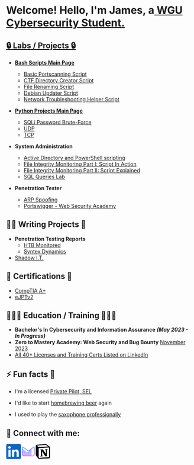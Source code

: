 <h1>Welcome! Hello, I'm James, a<a href="https://www.wgu.edu/online-it-degrees/cybersecurity-information-assurance-bachelors-program.html#transcriptPop"</a> WGU<a href="https://www.linkedin.com/in/james-d-shank"</a> Cybersecurity Student.</h1>

<h2>🔒 Labs / Projects 🔒</h2>

- <b>[Bash Scripts Main Page](https://github.com/MaLsR6053/Bash-Scripts/tree/main)</b>
  - [Basic Portscanning Script](https://github.com/MaLsR6053/Bash-Scripts/blob/main/portscan_basic.sh)
  - [CTF Directory Creator Script](https://github.com/MaLsR6053/Bash-Scripts/blob/main/ctf_directory_creater.sh)
  - [File Renaming Script](https://github.com/MaLsR6053/Bash-Scripts/blob/main/file_rename.sh)
  - [Debian Updater Script](https://github.com/MaLsR6053/Bash-Scripts/blob/main/update.sh)
  - [Network Troubleshooting Helper Script](https://github.com/MaLsR6053/Bash-Scripts/blob/main/network_troubleshooter.sh)

- <b>[Python Projects Main Page](https://github.com/MaLsR6053/Python-Projects)</b>
  - [SQLi Password Brute-Force](https://github.com/MaLsR6053/Python-Projects/blob/main/sqli_lab_password_brute.py)
  - [UDP](https://github.com/MaLsR6053/Python-Projects/blob/main/Python%20UDP%20Client.py)
  - [TCP](https://github.com/MaLsR6053/Python-Projects/blob/main/Python%20TCP%20Client.py)
    
- <b>System Administration</b>
  - [Active Directory and PowerShell scripting](https://www.linkedin.com/pulse/active-directory-home-lab-james-shank/)
  - [File Integrity Monitoring Part I: Script In Action](https://www.linkedin.com/pulse/file-integrity-monitoring-powershell-edition-pt-1-james-shank-3vpef/)
  - [File Integrity Monitoring Part II: Script Explained](https://www.linkedin.com/pulse/file-integrity-monitoring-powershell-edition-pt-ii-james-shank-7n9hf/)
  - [SQL Queries Lab](https://www.linkedin.com/pulse/my-hands-on-sql-home-lab-james-shank/)
- <b>Penetration Tester</b>
  - [ARP Spoofing](https://www.linkedin.com/pulse/arp-spoofing-lab-james-shank/)
  - [Portswigger - Web Security Academy](https://github.com/MaLsR6053/Portswigger/tree/main)
 

<h2>✍🏼 Writing Projects 📝</h2>

- <b>Penetration Testing Reports</b>
  - [HTB Monitored](https://github.com/MaLsR6053/Pentest_Reports/blob/main/HTB_Monitored_202402_JS_TR-BB_JS.pdf)
  - [Syntex Dynamics](https://github.com/MaLsR6053/Pentest_Reports/blob/main/eJPT_Syntex_Dynamics_JS.pdf)
- [Shadow I.T.](https://github.com/MaLsR6053/Shadow-I.T)

<h2>📜 Certifications 📜</h2>

- [CompTIA A+](https://www.credly.com/badges/57cc7ab1-d05c-44a4-93cd-7c3978679dcd/public_url)
- [eJPTv2](https://github.com/MaLsR6053/Certifications/blob/main/James%20Shank%20-%20eJPT.pdf)

<h2>👨🏼‍🎓 Education / Training 👨🏼‍🏫</h2>

- <b>Bachelor's In Cybersecurity and Information Assurance</b> <b><i>(May 2023 - In Progress)</i></b>
- <b>Zero to Mastery Academy: Web Security and Bug Bounty</b> [November 2023](https://www.linkedin.com/in/james-d-shank/details/education/1635550540989/single-media-viewer?type=IMAGE&profileId=ACoAAB4dA0IB_Ox87RKXoX7fTXbIf4_M_KWzQt8&lipi=urn%3Ali%3Apage%3Ad_flagship3_profile_view_base_education_details%3BwlT6mxOpQDGKszEZzjuAKQ%3D%3D)
- [All 40+ Licenses and Training Certs Listed on LinkedIn](https://www.linkedin.com/in/james-d-shank/details/certifications?profileUrn=urn%3Ali%3Afsd_profile%3AACoAAB4dA0IB_Ox87RKXoX7fTXbIf4_M_KWzQt8&lipi=urn%3Ali%3Apage%3Ad_flagship3_profile_view_base%3BGFQQfq4%2FRsaRTWQpNIb0ng%3D%3D)

<h2>⚡ Fun facts 🤩</h2>

  - I'm a licensed <a href="https://pilotinstitute.com/what-is-a-private-pilot/">Private Pilot, SEL</a>
  
  - I'd like to start <a href="https://www.homebrewersassociation.org/how-to-brew/">homebrewing beer</a> again
    
  - I used to play the <a href="https://www.bands.army.mil/">saxophone professionally</a>


<h2> 🤳 Connect with me:</h2>

[<img align="left" alt="JamesShank | LinkedIn" width="40px" src="https://github.com/MaLsR6053/Icons/blob/main/linkedin-color.svg" />][linkedin]
[<img align="left" alt="JamesShank | ProtonMail" width="40px" src="https://github.com/MaLsR6053/Icons/blob/main/icons8-protonmail.svg" />][protonmail]
[<img align="left" alt="JamesShank | Notion Website" width="40px" src="https://github.com/MaLsR6053/Icons/blob/main/Notion-logo.svg.png" />][notion]


[linkedin]: https://www.linkedin.com/in/james-d-shank
[protonmail]: mailto:james.david.shank@proton.me
[notion]: https://truck-2-tech.notion.site


